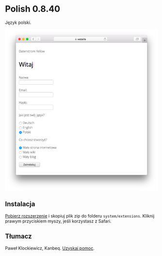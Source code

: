 # Polish 0.8.40

Język polski.

<p align="center"><img src="polish-screenshot.png?raw=true" alt="Screenshot"></p>

## Instalacja

[Pobierz rozszerzenie](https://github.com/datenstrom/yellow-extensions/raw/main/downloads/polish.zip) i skopiuj plik zip do folderu `system/extensions`. Kliknij prawym przyciskiem myszy, jeśli korzystasz z Safari.

## Tłumacz

Paweł Klockiewicz, Kanbeq. [Uzyskaj pomoc](https://datenstrom.se/yellow/help/).
